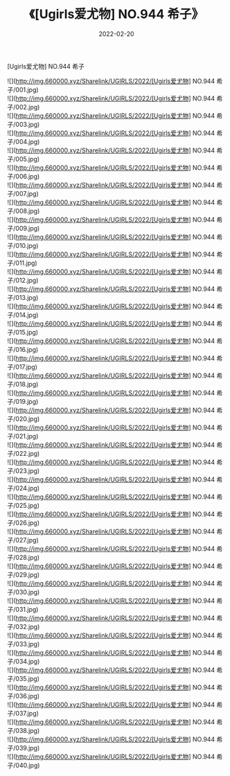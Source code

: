 ﻿---
layout: post
title:  《[Ugirls爱尤物] NO.944 希子》
date:   2022-02-20
img: http://img.660000.xyz/Sharelink/UGIRLS/2022/[Ugirls爱尤物] NO.944 希子/000.jpg
categories: [美女, 清纯, 唯美]
---

[Ugirls爱尤物] NO.944 希子

 ![](http://img.660000.xyz/Sharelink/UGIRLS/2022/[Ugirls爱尤物] NO.944 希子/001.jpg) <br>![](http://img.660000.xyz/Sharelink/UGIRLS/2022/[Ugirls爱尤物] NO.944 希子/002.jpg) <br>![](http://img.660000.xyz/Sharelink/UGIRLS/2022/[Ugirls爱尤物] NO.944 希子/003.jpg) <br>![](http://img.660000.xyz/Sharelink/UGIRLS/2022/[Ugirls爱尤物] NO.944 希子/004.jpg) <br>![](http://img.660000.xyz/Sharelink/UGIRLS/2022/[Ugirls爱尤物] NO.944 希子/005.jpg) <br>![](http://img.660000.xyz/Sharelink/UGIRLS/2022/[Ugirls爱尤物] NO.944 希子/006.jpg) <br>![](http://img.660000.xyz/Sharelink/UGIRLS/2022/[Ugirls爱尤物] NO.944 希子/007.jpg) <br>![](http://img.660000.xyz/Sharelink/UGIRLS/2022/[Ugirls爱尤物] NO.944 希子/008.jpg) <br>![](http://img.660000.xyz/Sharelink/UGIRLS/2022/[Ugirls爱尤物] NO.944 希子/009.jpg) <br>![](http://img.660000.xyz/Sharelink/UGIRLS/2022/[Ugirls爱尤物] NO.944 希子/010.jpg) <br>![](http://img.660000.xyz/Sharelink/UGIRLS/2022/[Ugirls爱尤物] NO.944 希子/011.jpg) <br>![](http://img.660000.xyz/Sharelink/UGIRLS/2022/[Ugirls爱尤物] NO.944 希子/012.jpg) <br>![](http://img.660000.xyz/Sharelink/UGIRLS/2022/[Ugirls爱尤物] NO.944 希子/013.jpg) <br>![](http://img.660000.xyz/Sharelink/UGIRLS/2022/[Ugirls爱尤物] NO.944 希子/014.jpg) <br>![](http://img.660000.xyz/Sharelink/UGIRLS/2022/[Ugirls爱尤物] NO.944 希子/015.jpg) <br>![](http://img.660000.xyz/Sharelink/UGIRLS/2022/[Ugirls爱尤物] NO.944 希子/016.jpg) <br>![](http://img.660000.xyz/Sharelink/UGIRLS/2022/[Ugirls爱尤物] NO.944 希子/017.jpg) <br>![](http://img.660000.xyz/Sharelink/UGIRLS/2022/[Ugirls爱尤物] NO.944 希子/018.jpg) <br>![](http://img.660000.xyz/Sharelink/UGIRLS/2022/[Ugirls爱尤物] NO.944 希子/019.jpg) <br>![](http://img.660000.xyz/Sharelink/UGIRLS/2022/[Ugirls爱尤物] NO.944 希子/020.jpg) <br>![](http://img.660000.xyz/Sharelink/UGIRLS/2022/[Ugirls爱尤物] NO.944 希子/021.jpg) <br>![](http://img.660000.xyz/Sharelink/UGIRLS/2022/[Ugirls爱尤物] NO.944 希子/022.jpg) <br>![](http://img.660000.xyz/Sharelink/UGIRLS/2022/[Ugirls爱尤物] NO.944 希子/023.jpg) <br>![](http://img.660000.xyz/Sharelink/UGIRLS/2022/[Ugirls爱尤物] NO.944 希子/024.jpg) <br>![](http://img.660000.xyz/Sharelink/UGIRLS/2022/[Ugirls爱尤物] NO.944 希子/025.jpg) <br>![](http://img.660000.xyz/Sharelink/UGIRLS/2022/[Ugirls爱尤物] NO.944 希子/026.jpg) <br>![](http://img.660000.xyz/Sharelink/UGIRLS/2022/[Ugirls爱尤物] NO.944 希子/027.jpg) <br>![](http://img.660000.xyz/Sharelink/UGIRLS/2022/[Ugirls爱尤物] NO.944 希子/028.jpg) <br>![](http://img.660000.xyz/Sharelink/UGIRLS/2022/[Ugirls爱尤物] NO.944 希子/029.jpg) <br>![](http://img.660000.xyz/Sharelink/UGIRLS/2022/[Ugirls爱尤物] NO.944 希子/030.jpg) <br>![](http://img.660000.xyz/Sharelink/UGIRLS/2022/[Ugirls爱尤物] NO.944 希子/031.jpg) <br>![](http://img.660000.xyz/Sharelink/UGIRLS/2022/[Ugirls爱尤物] NO.944 希子/032.jpg) <br>![](http://img.660000.xyz/Sharelink/UGIRLS/2022/[Ugirls爱尤物] NO.944 希子/033.jpg) <br>![](http://img.660000.xyz/Sharelink/UGIRLS/2022/[Ugirls爱尤物] NO.944 希子/034.jpg) <br>![](http://img.660000.xyz/Sharelink/UGIRLS/2022/[Ugirls爱尤物] NO.944 希子/035.jpg) <br>![](http://img.660000.xyz/Sharelink/UGIRLS/2022/[Ugirls爱尤物] NO.944 希子/036.jpg) <br>![](http://img.660000.xyz/Sharelink/UGIRLS/2022/[Ugirls爱尤物] NO.944 希子/037.jpg) <br>![](http://img.660000.xyz/Sharelink/UGIRLS/2022/[Ugirls爱尤物] NO.944 希子/038.jpg) <br>![](http://img.660000.xyz/Sharelink/UGIRLS/2022/[Ugirls爱尤物] NO.944 希子/039.jpg) <br>![](http://img.660000.xyz/Sharelink/UGIRLS/2022/[Ugirls爱尤物] NO.944 希子/040.jpg) <br>